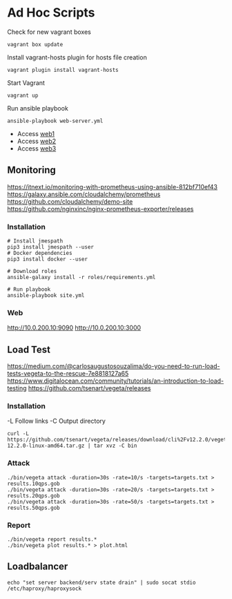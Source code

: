 # Ad Hoc Scripts

Check for new vagrant boxes
```
vagrant box update
```

Install vagrant-hosts plugin for hosts file creation
```
vagrant plugin install vagrant-hosts
```

Start Vagrant
```
vagrant up
```

Run ansible playbook
```
ansible-playbook web-server.yml
```

* Access [web1](http://192.168.50.20/app/)
* Access [web2](http://192.168.50.21/app/)
* Access [web3](http://192.168.50.22/app/)

## Monitoring
https://itnext.io/monitoring-with-prometheus-using-ansible-812bf710ef43
https://galaxy.ansible.com/cloudalchemy/prometheus
https://github.com/cloudalchemy/demo-site
https://github.com/nginxinc/nginx-prometheus-exporter/releases

### Installation
```
# Install jmespath
pip3 install jmespath --user
# Docker dependencies
pip3 install docker --user

# Download roles
ansible-galaxy install -r roles/requirements.yml

# Run playbook
ansible-playbook site.yml
```

### Web
http://10.0.200.10:9090
http://10.0.200.10:3000


## Load Test
https://medium.com/@carlosaugustosouzalima/do-you-need-to-run-load-tests-vegeta-to-the-rescue-7e8818127a65
https://www.digitalocean.com/community/tutorials/an-introduction-to-load-testing
https://github.com/tsenart/vegeta/releases


### Installation
-L Follow links
-C Output directory
```
curl -L https://github.com/tsenart/vegeta/releases/download/cli%2Fv12.2.0/vegeta-12.2.0-linux-amd64.tar.gz | tar xvz -C bin
```

### Attack
```
./bin/vegeta attack -duration=30s -rate=10/s -targets=targets.txt > results.10qps.gob
./bin/vegeta attack -duration=30s -rate=20/s -targets=targets.txt > results.20qps.gob
./bin/vegeta attack -duration=30s -rate=50/s -targets=targets.txt > results.50qps.gob

```

### Report
```
./bin/vegeta report results.*
./bin/vegeta plot results.* > plot.html
```

## Loadbalancer
```
echo "set server backend/serv state drain" | sudo socat stdio /etc/haproxy/haproxysock
```
